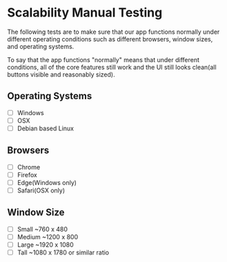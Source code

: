 # Scalability Manual Testing

The following tests are to make sure that our app functions normally under different operating conditions such as different browsers, window sizes, and operating systems.

To say that the app functions "normally" means that under different conditions, all of the core features still work and the UI still looks clean(all buttons visible and reasonably sized).

## Operating Systems

-   [ ] Windows
-   [ ] OSX
-   [ ] Debian based Linux

## Browsers

-   [ ] Chrome
-   [ ] Firefox
-   [ ] Edge(Windows only)
-   [ ] Safari(OSX only)

## Window Size

-   [ ] Small ~760 x 480
-   [ ] Medium ~1200 x 800
-   [ ] Large ~1920 x 1080
-   [ ] Tall ~1080 x 1780 or similar ratio

